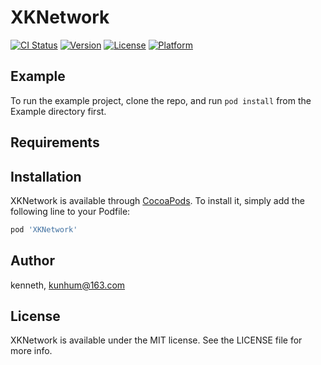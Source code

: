 # XKNetwork

[![CI Status](https://img.shields.io/travis/kenneth/XKNetwork.svg?style=flat)](https://travis-ci.org/kenneth/XKNetwork)
[![Version](https://img.shields.io/cocoapods/v/XKNetwork.svg?style=flat)](https://cocoapods.org/pods/XKNetwork)
[![License](https://img.shields.io/cocoapods/l/XKNetwork.svg?style=flat)](https://cocoapods.org/pods/XKNetwork)
[![Platform](https://img.shields.io/cocoapods/p/XKNetwork.svg?style=flat)](https://cocoapods.org/pods/XKNetwork)

## Example

To run the example project, clone the repo, and run `pod install` from the Example directory first.

## Requirements

## Installation

XKNetwork is available through [CocoaPods](https://cocoapods.org). To install
it, simply add the following line to your Podfile:

```ruby
pod 'XKNetwork'
```

## Author

kenneth, kunhum@163.com

## License

XKNetwork is available under the MIT license. See the LICENSE file for more info.
